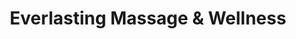 ---
title: "Everlasting Massage & Wellness"
url: /fargo/everlasting-massage-and-wellness/
shop: massage
---